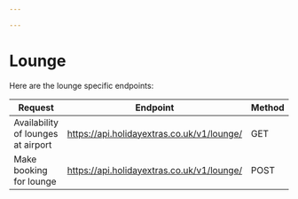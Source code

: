 ```yaml
---

---
```


# Lounge

Here are the lounge specific endpoints:

| Request | Endpoint | Method |
| --- | --- | --- |
| Availability of lounges at airport | [https://api.holidayextras.co.uk/v1/lounge/<airportCode>](av/airport) | GET |
| Make booking for lounge | [https://api.holidayextras.co.uk/v1/lounge/<loungeCode>](bkg) | POST |
